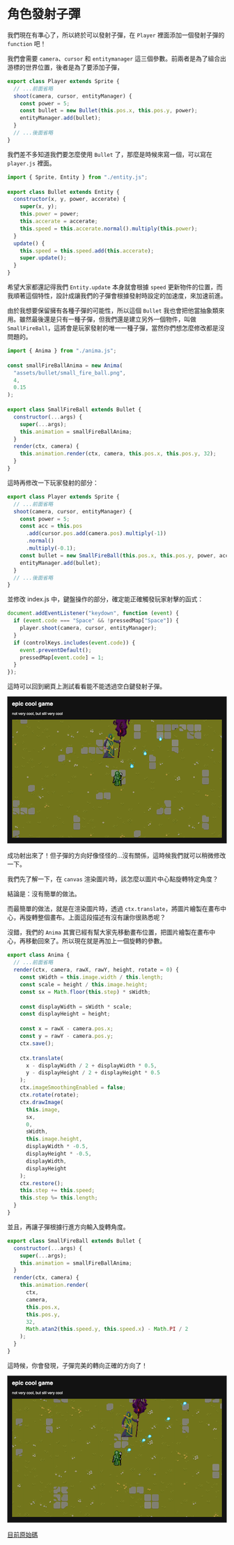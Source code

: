 
# 角色發射子彈

我們現在有準心了，所以終於可以發射子彈，在 `Player` 裡面添加一個發射子彈的 `function` 吧！

我們會需要 `camera`、`cursor` 和 `entitymanager` 這三個參數。前兩者是為了組合出游標的世界位置，後者是為了要添加子彈，

```js
export class Player extends Sprite {
  // ...前面省略
  shoot(camera, cursor, entityManager) {
    const power = 5;
    const bullet = new Bullet(this.pos.x, this.pos.y, power);
    entityManager.add(bullet);
  }
  // ...後面省略
}
```

我們差不多知道我們要怎麼使用 `Bullet` 了，那麼是時候來寫一個，可以寫在 `player.js` 裡面。

```js
import { Sprite, Entity } from "./entity.js";

export class Bullet extends Entity {
  constructor(x, y, power, accerate) {
    super(x, y);
    this.power = power;
    this.accerate = accerate;
    this.speed = this.accerate.normal().multiply(this.power);
  }
  update() {
    this.speed = this.speed.add(this.accerate);
    super.update();
  }
}
```

希望大家都還記得我們 `Entity.update` 本身就會根據 `speed` 更新物件的位置，而我順著這個特性，設計成讓我們的子彈會根據發射時設定的加速度，來加速前進。

由於我想要保留擁有各種子彈的可能性，所以這個 `Bullet` 我也會把他當抽象類來用。雖然最後還是只有一種子彈，但我們還是建立另外一個物件，叫做 `SmallFireBall`，這將會是玩家發射的唯一一種子彈，當然你們想怎麼修改都是沒問題的。

```js
import { Anima } from "./anima.js";

const smallFireBallAnima = new Anima(
  "assets/bullet/small_fire_ball.png",
  4,
  0.15
);

export class SmallFireBall extends Bullet {
  constructor(...args) {
    super(...args);
    this.animation = smallFireBallAnima;
  }
  render(ctx, camera) {
    this.animation.render(ctx, camera, this.pos.x, this.pos.y, 32);
  }
}
```

這時再修改一下玩家發射的部分：

```js
export class Player extends Sprite {
  // ...前面省略
  shoot(camera, cursor, entityManager) {
    const power = 5;
    const acc = this.pos
      .add(cursor.pos.add(camera.pos).multiply(-1))
      .normal()
      .multiply(-0.1);
    const bullet = new SmallFireBall(this.pos.x, this.pos.y, power, acc);
    entityManager.add(bullet);
  }
  // ...後面省略
}
```

並修改 index.js 中，鍵盤操作的部分，確定能正確觸發玩家射擊的函式：

```js
document.addEventListener("keydown", function (event) {
  if (event.code === "Space" && !pressedMap["Space"]) {
    player.shoot(camera, cursor, entityManager);
  }
  if (controlKeys.includes(event.code)) {
    event.preventDefault();
    pressedMap[event.code] = 1;
  }
});
```

這時可以回到網頁上測試看看能不能透過空白鍵發射子彈。

![shoot some glitch bullet](/pictures/shoot_some_glitch_bullet.png)

成功射出來了！但子彈的方向好像怪怪的...沒有關係，這時候我們就可以稍微修改一下。

我們先了解一下，在 `canvas` 渲染圖片時，該怎麼以圖片中心點旋轉特定角度？

結論是：沒有簡單的做法。

而最簡單的做法，就是在渲染圖片時，透過 `ctx.translate`，將圖片繪製在畫布中心，再旋轉整個畫布。上面這段描述有沒有讓你很熟悉呢？

沒錯，我們的 `Anima` 其實已經有幫大家先移動畫布位置，把圖片繪製在畫布中心，再移動回來了。所以現在就是再加上一個旋轉的參數。

```js
export class Anima {
  // ...前面省略
  render(ctx, camera, rawX, rawY, height, rotate = 0) {
    const sWidth = this.image.width / this.length;
    const scale = height / this.image.height;
    const sx = Math.floor(this.step) * sWidth;

    const displayWidth = sWidth * scale;
    const displayHeight = height;

    const x = rawX - camera.pos.x;
    const y = rawY - camera.pos.y;
    ctx.save();

    ctx.translate(
      x - displayWidth / 2 + displayWidth * 0.5,
      y - displayHeight / 2 + displayHeight * 0.5
    );
    ctx.imageSmoothingEnabled = false;
    ctx.rotate(rotate);
    ctx.drawImage(
      this.image,
      sx,
      0,
      sWidth,
      this.image.height,
      displayWidth * -0.5,
      displayHeight * -0.5,
      displayWidth,
      displayHeight
    );
    ctx.restore();
    this.step += this.speed;
    this.step %= this.length;
  }
}
```

並且，再讓子彈根據行進方向輸入旋轉角度。

```js
export class SmallFireBall extends Bullet {
  constructor(...args) {
    super(...args);
    this.animation = smallFireBallAnima;
  }
  render(ctx, camera) {
    this.animation.render(
      ctx,
      camera,
      this.pos.x,
      this.pos.y,
      32,
      Math.atan2(this.speed.y, this.speed.x) - Math.PI / 2
    );
  }
}
```

這時候，你會發現，子彈完美的轉向正確的方向了！

![bullet rotate](/pictures/bullet_rotate.png)

[目前原始碼](https://github.com/coding-impact/coding-impact.github.io/blob/main/saves/shoot_bullet)
